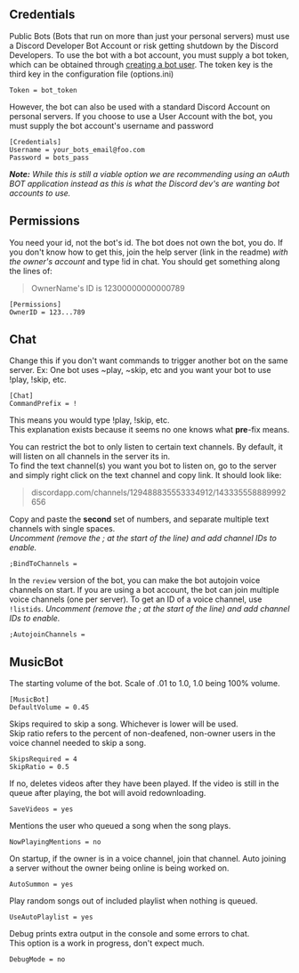 ## Credentials

Public Bots (Bots that run on more than just your personal servers) must use a Discord Developer Bot Account or risk getting shutdown by the Discord Developers.  To use the bot with a bot account, you must supply a bot token, which can be obtained through [creating a bot user](https://discordapp.com/developers/applications/me).  The token key is the third key in the configuration file (options.ini)

    Token = bot_token

However, the bot can also be used with a standard Discord Account on personal servers.  If you choose to use a User Account with the bot, you must supply the bot account's username and password 

    [Credentials]
    Username = your_bots_email@foo.com
    Password = bots_pass     
***Note:*** *While this is still a viable option we are recommending using an oAuth BOT application instead as this is what the Discord dev's are wanting bot accounts to use.*

## Permissions

You need your id, not the bot's id.  The bot does not own the bot, you do.
If you don't know how to get this, join the help server (link in the readme) *with the owner's account* and type !id in chat. You should get something along the lines of: 
> OwnerName's ID is 12300000000000789

    [Permissions]
    OwnerID = 123...789

## Chat

Change this if you don't want commands to trigger another bot on the same server. Ex: One bot uses ~play, ~skip, etc and you want your bot to use !play, !skip, etc.  
    
    [Chat]
    CommandPrefix = !
   
This means you would type !play, !skip, etc.  
This explanation exists because it seems no one knows what **pre**-fix means.  
  
You can restrict the bot to only listen to certain text channels. By default, it will listen on all channels in the server its in.  
To find the text channel(s) you want you bot to listen on, go to the server and simply right click on the text channel and copy link. It should look like:
> discordapp.com/channels/129488835553334912/143335558889992656  

Copy and paste the **second** set of numbers, and separate multiple text channels with single spaces.  
*Uncomment (remove the ; at the start of the line) and add channel IDs to enable.*  

    ;BindToChannels = 

In the `review` version of the bot, you can make the bot autojoin voice channels on start. If you are using a bot account, the bot can join multiple voice channels (one per server). To get an ID of a voice channel, use `!listids`.
*Uncomment (remove the ; at the start of the line) and add channel IDs to enable.*  

    ;AutojoinChannels =

## MusicBot

The starting volume of the bot. Scale of .01 to 1.0, 1.0 being 100% volume.  

    [MusicBot]
    DefaultVolume = 0.45  

Skips required to skip a song.  Whichever is lower will be used.  
Skip ratio refers to the percent of non-deafened, non-owner users in the voice channel needed to skip a song.  

    SkipsRequired = 4
    SkipRatio = 0.5

If no, deletes videos after they have been played. If the video is still in the queue after playing, the bot will avoid redownloading.  

    SaveVideos = yes  

Mentions the user who queued a song when the song plays.  
  
    NowPlayingMentions = no  

On startup, if the owner is in a voice channel, join that channel. Auto joining a server without the owner being online  is being worked on.  

    AutoSummon = yes

Play random songs out of included playlist when nothing is queued.  

    UseAutoPlaylist = yes

Debug prints extra output in the console and some errors to chat.  
This option is a work in progress, don't expect much.  

    DebugMode = no